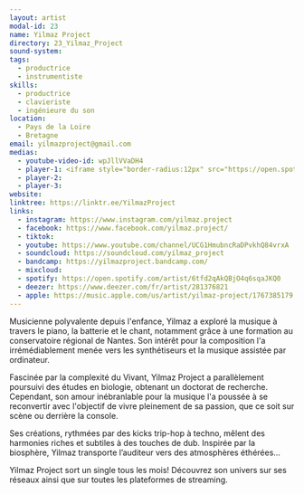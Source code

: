 ```yaml
---
layout: artist
modal-id: 23
name: Yilmaz Project
directory: 23_Yilmaz_Project
sound-system: 
tags: 
  - productrice
  - instrumentiste
skills: 
  - productrice
  - clavieriste
  - ingénieure du son
location:
  - Pays de la Loire
  - Bretagne
email: yilmazproject@gmail.com
medias:
  - youtube-video-id: wpJllVVaDH4
  - player-1: <iframe style="border-radius:12px" src="https://open.spotify.com/embed/artist/6tfd2qAkQBjO4q6sqaJKQ0?utm_source=generator" width="100%" height="352" frameBorder="0" allowfullscreen="" allow="autoplay; clipboard-write; encrypted-media; fullscreen; picture-in-picture" loading="lazy"></iframe>
  - player-2: 
  - player-3: 
website: 
linktree: https://linktr.ee/YilmazProject
links:
  - instagram: https://www.instagram.com/yilmaz.project
  - facebook: https://www.facebook.com/yilmaz.project/
  - tiktok: 
  - youtube: https://www.youtube.com/channel/UCG1HmubncRaDPvkhQ84vrxA
  - soundcloud: https://soundcloud.com/yilmaz_project
  - bandcamp: https://yilmazproject.bandcamp.com/
  - mixcloud: 
  - spotify: https://open.spotify.com/artist/6tfd2qAkQBjO4q6sqaJKQ0
  - deezer: https://www.deezer.com/fr/artist/281376821
  - apple: https://music.apple.com/us/artist/yilmaz-project/1767385179
---
```


Musicienne polyvalente depuis l'enfance, Yilmaz a exploré la musique à travers le piano, la batterie et le chant, notamment grâce à une formation au conservatoire régional de Nantes. Son intérêt pour la composition l'a irrémédiablement menée vers les synthétiseurs et la musique assistée par ordinateur.

Fascinée par la complexité du Vivant, Yilmaz Project a parallèlement poursuivi des études en biologie, obtenant un doctorat de recherche. Cependant, son amour inébranlable pour la musique l'a poussée à se reconvertir avec l'objectif de vivre pleinement de sa passion, que ce soit sur scène ou derrière la console.

Ses créations, rythmées par des kicks trip-hop à techno, mêlent des harmonies riches et subtiles à des touches de dub. Inspirée par la biosphère, Yilmaz transporte l’auditeur vers des atmosphères éthérées...

Yilmaz Project sort un single tous les mois! Découvrez son univers sur ses réseaux ainsi que sur toutes les plateformes de streaming.

